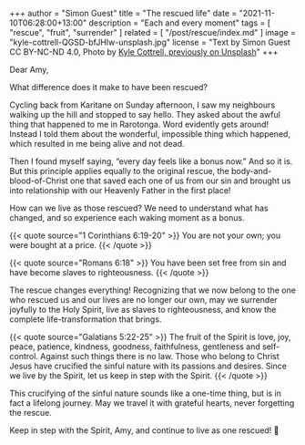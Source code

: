 +++
author = "Simon Guest"
title = "The rescued life"
date = "2021-11-10T06:28:00+13:00"
description = "Each and every moment"
tags = [ "rescue", "fruit", "surrender" ]
related = [ "/post/rescue/index.md" ]
image = "kyle-cottrell-QGSD-bfJHIw-unsplash.jpg"
license = "Text by Simon Guest CC BY-NC-ND 4.0, Photo by [Kyle Cottrell, previously on Unsplash](https://unsplash.com/@kcottrell/likes)"
+++

Dear Amy,

What difference does it make to have been rescued?

Cycling back from Karitane on Sunday afternoon, I saw my neighbours walking up the hill and stopped to say hello. They asked about the awful thing that happened to me in Rarotonga. Word evidently gets around! Instead I told them about the wonderful, impossible thing which happened, which resulted in me being alive and not dead.

Then I found myself saying, “every day feels like a bonus now.” And so it is. But this principle applies equally to the original rescue, the body-and-blood-of-Christ one that saved each one of us from our sin and brought us into relationship with our Heavenly Father in the first place!

How can we live as those rescued? We need to understand what has changed, and so experience each waking moment as a bonus.

{{< quote source="1 Corinthians 6:19-20" >}}
You are not your own; you were bought at a price.
{{< /quote >}}

{{< quote source="Romans 6:18" >}}
You have been set free from sin and have become slaves to righteousness.
{{< /quote >}}

The rescue changes everything! Recognizing that we now belong to the one who rescued us and our lives are no longer our own, may we surrender joyfully to the Holy Spirit, live as slaves to righteousness, and know the complete life-transformation that brings.

{{< quote source="Galatians 5:22-25" >}}
The fruit of the Spirit is love, joy, peace, patience, kindness, goodness, faithfulness, gentleness and self-control. Against such things there is no law. Those who belong to Christ Jesus have crucified the sinful nature with its passions and desires. Since we live by the Spirit, let us keep in step with the Spirit.
{{< /quote >}}

This crucifying of the sinful nature sounds like a one-time thing, but is in fact a lifelong journey. May we travel it with grateful hearts, never forgetting the rescue.

Keep in step with the Spirit, Amy, and continue to live as one rescued! 🙏
